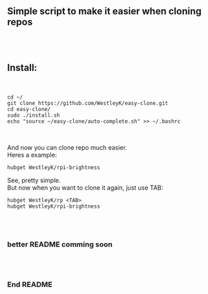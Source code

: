 ## Simple script to make it easier when cloning repos

<br>
<br>


## Install:

<br>

```
cd ~/
git clone https://github.com/WestleyK/easy-clone.git
cd easy-clone/
sudo ./install.sh
echo "source ~/easy-clone/auto-complete.sh" >> ~/.bashrc
```
<br>

And now you can clone repo much easier. <br>
Heres a example: <br>

```
hubget WestleyK/rpi-brightness
```
See, pretty simple. <br>
But now when you want to clone it again, just use TAB: <br>

```
hubget WestleyK/rp <TAB>
hubget WestleyK/rpi-brightness
```

<br>
<br>


### better README comming soon



<br>
<br>

### End README


<br>
<br>



